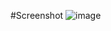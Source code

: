 #Screenshot
![image](https://github.com/user-attachments/assets/6b17fee3-e29c-4d27-8d21-1d38eaf89ea6)
